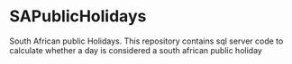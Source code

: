 SAPublicHolidays
================

South African public Holidays. This repository contains sql server code to calculate whether a day is considered a south african public holiday